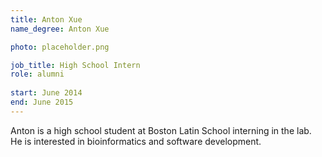 ```yaml
---
title: Anton Xue
name_degree: Anton Xue

photo: placeholder.png

job_title: High School Intern
role: alumni
  
start: June 2014
end: June 2015
---
```

Anton is a high school student at Boston Latin School interning in the lab. He is interested in bioinformatics and software development.